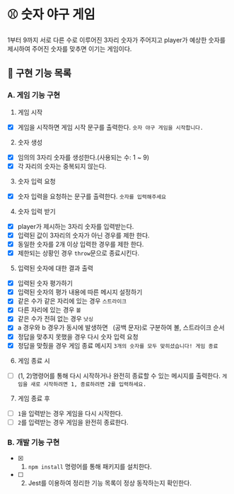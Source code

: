 # ⚾️ 숫자 야구 게임

1부터 9까지 서로 다른 수로 이루어진 3자리 숫자가 주어지고 player가 예상한 숫자를 제시하여 주어진 숫자를 맞추면 이기는 게임이다.

## 🎯 구현 기능 목록

### A. 게임 기능 구현

1. 게임 시작

- [x] 게임을 시작하면 게임 시작 문구를 출력한다. `숫자 야구 게임을 시작합니다.`

2. 숫자 생성

- [x] 임의의 3자리 숫자를 생성한다.(사용되는 수: 1 ~ 9)
- [x] 각 자리의 숫자는 중복되지 않는다.

3. 숫자 입력 요청

- [x] 숫자 입력을 요청하는 문구를 출력한다. `숫자를 입력해주세요`

4. 숫자 입력 받기

- [x] player가 제시하는 3자리 숫자를 입력받는다.
- [x] 입력된 값이 3자리의 숫자가 아닌 경우를 제한 한다.
- [x] 동일한 숫자를 2개 이상 입력한 경우를 제한 한다.
- [x] 제한되는 상황인 경우 `throw`문으로 종료시킨다.

5. 입력된 숫자에 대한 결과 출력

- [x] 입력된 숫자 평가하기
- [x] 입력된 숫자의 평가 내용에 따른 메시지 설정하기
- [x] 같은 수가 같은 자리에 있는 경우 `스트라이크`
- [x] 다른 자리에 있는 경우 `볼`
- [x] 같은 수가 전혀 없는 경우 `낫싱`
- [x] a 경우와 b 경우가 동시에 발생하면 ` `(공백 문자)로 구분하여 볼, 스트라이크 순서
- [x] 정답을 맞추지 못했을 경우 다시 숫자 입력 요청
- [x] 정답을 맞췄을 경우 게임 종료 메시지 `3개의 숫자를 모두 맞히셨습니다! 게임 종료`

6. 게임 종료 시

- [ ] (1, 2)명령어를 통해 다시 시작하거나 완전히 종료할 수 있는 메시지를 출력한다. `게임을 새로 시작하려면 1, 종료하려면 2를 입력하세요.`

7. 게임 종료 후

- [ ] `1`을 입력받는 경우 게임을 다시 시작한다.
- [ ] `2`를 입력받는 경우 게임을 완전히 종료한다.

### B. 개발 기능 구현

- [x] 1. `npm install` 명령어를 통해 패키지를 설치한다.
- [ ] 2. Jest를 이용하여 정리한 기능 목록이 정상 동작하는지 확인한다.
